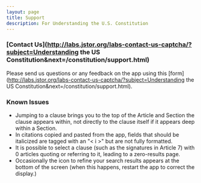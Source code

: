 ```yaml
---
layout: page
title: Support
description: For Understanding the U.S. Constitution
---
```


### [Contact Us](http://labs.jstor.org/labs-contact-us-captcha/?subject=Understanding the US Constitution&next=/constitution/support.html)

Please send us questions or any feedback on the app using this [form](http://labs.jstor.org/labs-contact-us-captcha/?subject=Understanding the US Constitution&next=/constitution/support.html).

### Known Issues

* Jumping to a clause brings you to the top of the Article and Section the clause appears within, not directly to the clause itself if it appears deep within a Section.
* In citations copied and pasted from the app, fields that should be italicized are tagged with an "< i >" but are not fully formatted. 
* It is possible to select a clause (such as the signatures in Article 7) with 0 articles quoting or referring to it, leading to a zero-results page.
* Occasionally the icon to refine your search results appears at the bottom of the screen (when this happens, restart the app to correct the display.)

